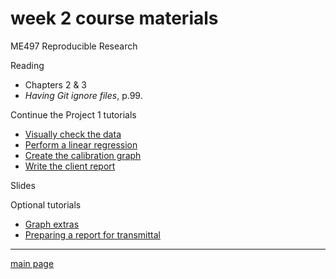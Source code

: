 # week 2 course materials

ME497 Reproducible Research

Reading 

- Chapters 2 & 3 
- *Having Git ignore files*, p.99. 

Continue the Project 1 tutorials 

- [Visually check the data](week_01/cm011_project-1_graph-first-look.md)  
- [Perform a linear regression](week_01/cm012_project-1_regression.md) 
- [Create the calibration graph](week_01/cm013_project-1_graph-better.md) 
- [Write the client report](week_01/cm015_project-1_report.md) 

Slides 



Optional tutorials 

- [Graph extras](week_01/cm014_project-1_graph-extras.md) 
- [Preparing a report for transmittal](week_01/cm016_project-1_report-transmittal.md) 

---

[main page](../README.md)
